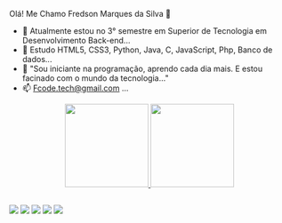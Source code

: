 Olá! Me Chamo Fredson Marques da Silva 👋


- 🔭 Atualmente estou no 3° semestre em 
Superior de Tecnologia em Desenvolvimento Back-end...
- 🌱 Estudo HTML5, CSS3, Python, Java, C, JavaScript, Php, Banco de dados...
- 💬 "Sou iniciante na programação, aprendo cada dia mais. E estou facinado com o mundo da tecnologia..."
- 📫 Fcode.tech@gmail.com ...
 


<div align="center">
  <a href="https://github.com/fcode.tech">
  <img height="150em" src="https://github-readme-stats.vercel.app/api?username=fcodetech&show_icons=true&theme=dracula&include_all_commits=true&count_private=true"/>
  <img height="150em" src="https://github-readme-stats.vercel.app/api/top-langs/?username=fcodetech&layout=compact&langs_count=7&theme=dracula"/>
</div>

  ##
 
<div>
  <a href=" " target="_blank"><img src="https://img.shields.io/badge/YouTube-FF0000? style=for-the-badge&logo=youtube&logoColor=white" target="_blank"></a>
  <a href=" " target="_blank"><img src="https://img.shields.io/badge/-Instagram-%23E4405F?style=for-the- badge&logo=instagram&logoColor=white" target="_blank"></a>
 	<a href=" " target="_blank"><img src="https://img.shields.io/badge/Twitch-9146FF?style=for-the- badge&logo=twitch&logoColor=white" target="_blank"></a>
<a href=" " target="_blank"><img src="https://img.shields.io/badge/Discord-7289DA?style=for-the-badge&logo= discord&logoColor=white" target="_blank"></a>
  <a href = "mailto:fcode.tech@gmail.com"><img src="https://img.shields.io/badge/-Gmail-%23333?style=for-the-badge&logo=gmail&logoColor=white" alvo ="_blank"></a>
 
 <!-- ![ Animação de cobra ](https://github.com/rafaballerini/rafaballerini/blob/output/github-contribution-grid-snake.svg) -->
 
</div>
